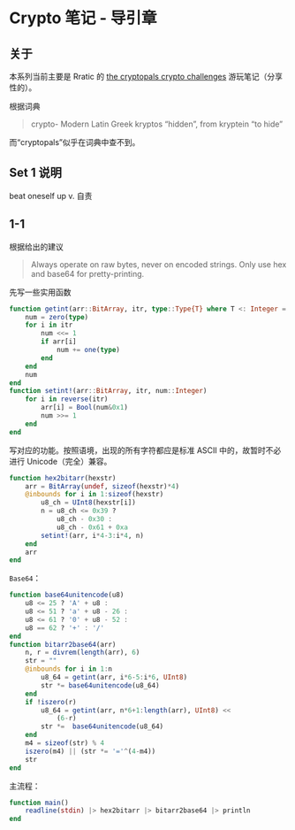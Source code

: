 # Crypto 笔记 - 导引章
## 关于
本系列当前主要是 Rratic 的 [the cryptopals crypto challenges](https://cryptopals.com/) 游玩笔记（分享性的）。

根据词典
> crypto- Modern Latin Greek kryptos “hidden”, from kryptein “to hide”

而“cryptopals”似乎在词典中查不到。

## Set 1 说明
beat oneself up v. 自责

## 1-1
根据给出的建议
> Always operate on raw bytes, never on encoded strings. Only use hex and base64 for pretty-printing.

先写一些实用函数
```jl
function getint(arr::BitArray, itr, type::Type{T} where T <: Integer = UInt8)
	num = zero(type)
	for i in itr
		num <<= 1
		if arr[i]
			num += one(type)
		end
	end
	num
end
function setint!(arr::BitArray, itr, num::Integer)
	for i in reverse(itr)
		arr[i] = Bool(num&0x1)
		num >>= 1
	end
end
```

写对应的功能。按照语境，出现的所有字符都应是标准 ASCII 中的，故暂时不必进行 Unicode（完全）兼容。

```jl
function hex2bitarr(hexstr)
	arr = BitArray(undef, sizeof(hexstr)*4)
	@inbounds for i in 1:sizeof(hexstr)
		u8_ch = UInt8(hexstr[i])
		n = u8_ch <= 0x39 ?
			u8_ch - 0x30 :
			u8_ch - 0x61 + 0xa
		setint!(arr, i*4-3:i*4, n)
	end
	arr
end
```

`Base64`：
```jl
function base64unitencode(u8)
	u8 <= 25 ? 'A' + u8 :
	u8 <= 51 ? 'a' + u8 - 26 :
	u8 <= 61 ? '0' + u8 - 52 :
	u8 == 62 ? '+' : '/'
end
function bitarr2base64(arr)
	n, r = divrem(length(arr), 6)
	str = ""
	@inbounds for i in 1:n
		u8_64 = getint(arr, i*6-5:i*6, UInt8)
		str *= base64unitencode(u8_64)
	end
	if !iszero(r)
		u8_64 = getint(arr, n*6+1:length(arr), UInt8) <<
			(6-r)
		str *=  base64unitencode(u8_64)
	end
	m4 = sizeof(str) % 4
	iszero(m4) || (str *= '='^(4-m4))
	str
end
```

主流程：
```jl
function main()
	readline(stdin) |> hex2bitarr |> bitarr2base64 |> println
end
```
